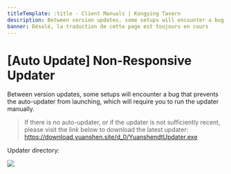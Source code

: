 ```yaml
---
titleTemplate: :title - Client Manuals | Kongying Tavern
description: Between version updates, some setups will encounter a bug that prevents the auto-updater from launching, which will require you to run the updater manually.
banner: Désolé, la traduction de cette page est toujours en cours
---
```


[文：【自动更新】没有反应]: # 'https://support.qq.com/products/321980/faqs/102055'

# [Auto Update] Non-Responsive Updater

Between version updates, some setups will encounter a bug that prevents the auto-updater from launching, which will require you to run the updater manually.

> If there is no auto-updater, or if the updater is not sufficiently recent, please visit the link below to download the latest updater:
> https://download.yuanshen.site/d_0/YuanshendtUpdater.exe

Updater directory:

![](/imgs/fr/manual/autoupdate/updaterlocation.png)
